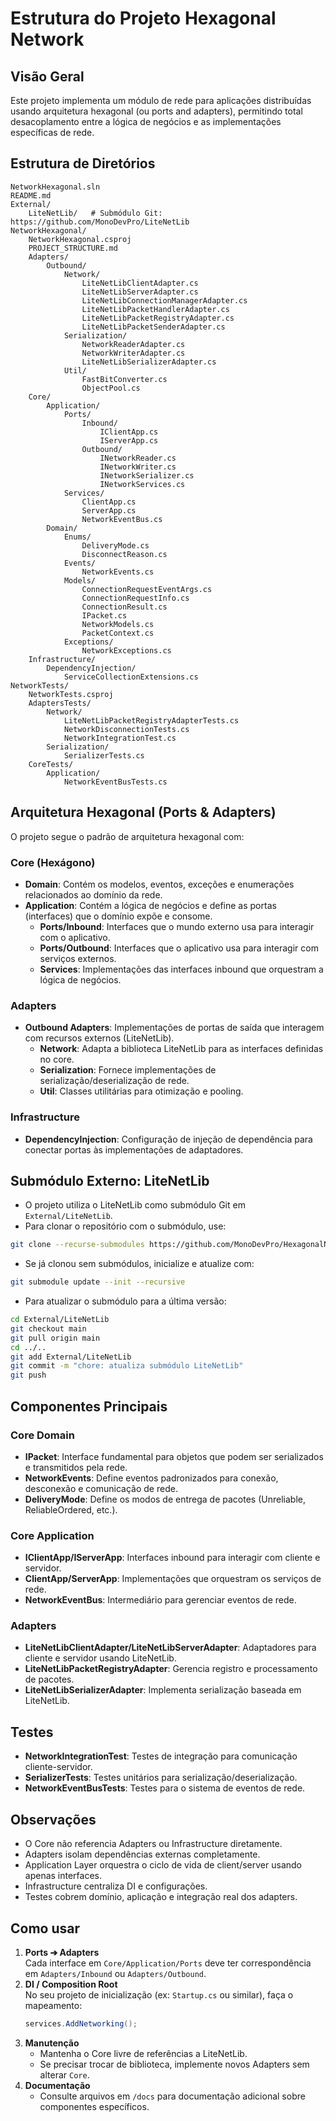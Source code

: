 # Estrutura do Projeto Hexagonal Network

## Visão Geral

Este projeto implementa um módulo de rede para aplicações distribuídas usando arquitetura hexagonal (ou ports and adapters), permitindo total desacoplamento entre a lógica de negócios e as implementações específicas de rede.

## Estrutura de Diretórios

```
NetworkHexagonal.sln
README.md
External/
    LiteNetLib/   # Submódulo Git: https://github.com/MonoDevPro/LiteNetLib
NetworkHexagonal/
    NetworkHexagonal.csproj
    PROJECT_STRUCTURE.md
    Adapters/
        Outbound/
            Network/
                LiteNetLibClientAdapter.cs
                LiteNetLibServerAdapter.cs
                LiteNetLibConnectionManagerAdapter.cs
                LiteNetLibPacketHandlerAdapter.cs
                LiteNetLibPacketRegistryAdapter.cs
                LiteNetLibPacketSenderAdapter.cs
            Serialization/
                NetworkReaderAdapter.cs
                NetworkWriterAdapter.cs
                LiteNetLibSerializerAdapter.cs
            Util/
                FastBitConverter.cs
                ObjectPool.cs
    Core/
        Application/
            Ports/
                Inbound/
                    IClientApp.cs
                    IServerApp.cs
                Outbound/
                    INetworkReader.cs
                    INetworkWriter.cs
                    INetworkSerializer.cs
                    INetworkServices.cs
            Services/
                ClientApp.cs
                ServerApp.cs
                NetworkEventBus.cs
        Domain/
            Enums/
                DeliveryMode.cs
                DisconnectReason.cs
            Events/
                NetworkEvents.cs
            Models/
                ConnectionRequestEventArgs.cs
                ConnectionRequestInfo.cs
                ConnectionResult.cs
                IPacket.cs
                NetworkModels.cs
                PacketContext.cs
            Exceptions/
                NetworkExceptions.cs
    Infrastructure/
        DependencyInjection/
            ServiceCollectionExtensions.cs
NetworkTests/
    NetworkTests.csproj
    AdaptersTests/
        Network/
            LiteNetLibPacketRegistryAdapterTests.cs
            NetworkDisconnectionTests.cs
            NetworkIntegrationTest.cs
        Serialization/
            SerializerTests.cs
    CoreTests/
        Application/
            NetworkEventBusTests.cs
```

## Arquitetura Hexagonal (Ports & Adapters)

O projeto segue o padrão de arquitetura hexagonal com:

### Core (Hexágono)

- **Domain**: Contém os modelos, eventos, exceções e enumerações relacionados ao domínio da rede.
- **Application**: Contém a lógica de negócios e define as portas (interfaces) que o domínio expõe e consome.
  - **Ports/Inbound**: Interfaces que o mundo externo usa para interagir com o aplicativo.
  - **Ports/Outbound**: Interfaces que o aplicativo usa para interagir com serviços externos.
  - **Services**: Implementações das interfaces inbound que orquestram a lógica de negócios.

### Adapters

- **Outbound Adapters**: Implementações de portas de saída que interagem com recursos externos (LiteNetLib).
  - **Network**: Adapta a biblioteca LiteNetLib para as interfaces definidas no core.
  - **Serialization**: Fornece implementações de serialização/deserialização de rede.
  - **Util**: Classes utilitárias para otimização e pooling.

### Infrastructure

- **DependencyInjection**: Configuração de injeção de dependência para conectar portas às implementações de adaptadores.

## Submódulo Externo: LiteNetLib

- O projeto utiliza o LiteNetLib como submódulo Git em `External/LiteNetLib`.
- Para clonar o repositório com o submódulo, use:

```sh
git clone --recurse-submodules https://github.com/MonoDevPro/HexagonalNetwork.git
```

- Se já clonou sem submódulos, inicialize e atualize com:

```sh
git submodule update --init --recursive
```

- Para atualizar o submódulo para a última versão:

```sh
cd External/LiteNetLib
git checkout main
git pull origin main
cd ../..
git add External/LiteNetLib
git commit -m "chore: atualiza submódulo LiteNetLib"
git push
```

## Componentes Principais

### Core Domain

- **IPacket**: Interface fundamental para objetos que podem ser serializados e transmitidos pela rede.
- **NetworkEvents**: Define eventos padronizados para conexão, desconexão e comunicação de rede.
- **DeliveryMode**: Define os modos de entrega de pacotes (Unreliable, ReliableOrdered, etc.).

### Core Application

- **IClientApp/IServerApp**: Interfaces inbound para interagir com cliente e servidor.
- **ClientApp/ServerApp**: Implementações que orquestram os serviços de rede.
- **NetworkEventBus**: Intermediário para gerenciar eventos de rede.

### Adapters

- **LiteNetLibClientAdapter/LiteNetLibServerAdapter**: Adaptadores para cliente e servidor usando LiteNetLib.
- **LiteNetLibPacketRegistryAdapter**: Gerencia registro e processamento de pacotes.
- **LiteNetLibSerializerAdapter**: Implementa serialização baseada em LiteNetLib.

## Testes

- **NetworkIntegrationTest**: Testes de integração para comunicação cliente-servidor.
- **SerializerTests**: Testes unitários para serialização/deserialização.
- **NetworkEventBusTests**: Testes para o sistema de eventos de rede.

## Observações
- O Core não referencia Adapters ou Infrastructure diretamente.
- Adapters isolam dependências externas completamente.
- Application Layer orquestra o ciclo de vida de client/server usando apenas interfaces.
- Infrastructure centraliza DI e configurações.
- Testes cobrem domínio, aplicação e integração real dos adapters.

## Como usar

1. **Ports ➔ Adapters**  
   Cada interface em `Core/Application/Ports` deve ter correspondência em `Adapters/Inbound` ou `Adapters/Outbound`.  
2. **DI / Composition Root**  
   No seu projeto de inicialização (ex: `Startup.cs` ou similar), faça o mapeamento:  
   ```csharp
   services.AddNetworking();
   ```  
3. **Manutenção**  
   - Mantenha o Core livre de referências a LiteNetLib.  
   - Se precisar trocar de biblioteca, implemente novos Adapters sem alterar `Core`.  
4. **Documentação**  
   - Consulte arquivos em `/docs` para documentação adicional sobre componentes específicos.